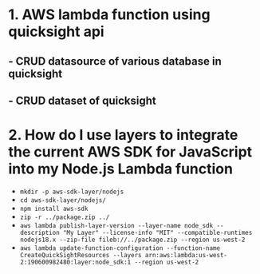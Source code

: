 # 1. AWS lambda function using quicksight api
##  - CRUD datasource of various database in quicksight
##  - CRUD dataset of quicksight

# 2. How do I use layers to integrate the current AWS SDK for JavaScript into my Node.js Lambda function

 - `mkdir -p aws-sdk-layer/nodejs`
 - `cd aws-sdk-layer/nodejs/`
 - `npm install aws-sdk`
 - `zip -r ../package.zip ../`
 - `aws lambda publish-layer-version --layer-name node_sdk --description "My Layer" --license-info "MIT" --compatible-runtimes nodejs18.x --zip-file fileb://../package.zip --region us-west-2`
 - `aws lambda update-function-configuration --function-name CreateQuickSightResources --layers arn:aws:lambda:us-west-2:190600982480:layer:node_sdk:1 --region us-west-2`
